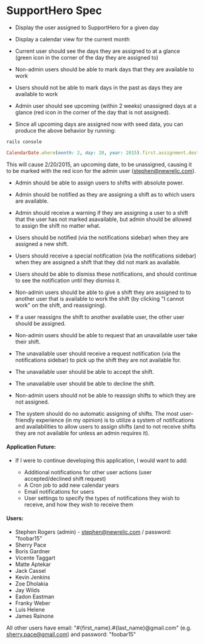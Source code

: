 # SupportHero Spec

* Display the user assigned to SupportHero for a given day

* Display a calendar view for the current month

* Current user should see the days they are assigned to at a glance (green icon in the corner of the day they are assigned to)

* Non-admin users should be able to mark days that they are available to work

* Users should not be able to mark days in the past as days they are available to work

* Admin user should see upcoming (within 2 weeks) unassigned days at a glance (red icon in the corner of the day that is not assigned). 

* Since all upcoming days are assigned now with seed data, you can produce the above behavior by running:

```ruby
rails console

CalendarDate.where(month: 2, day: 20, year: 2015).first.assignment.destroy
```

This will cause 2/20/2015, an upcoming date, to be unassigned, causing it to be marked with the red icon for the admin user (stephen@newrelic.com).

* Admin should be able to assign users to shifts with absolute power.

* Admin should be notified as they are assigning a shift as to which users are available.

* Admin should receive a warning if they are assigning a user to a shift that the user has not marked asavailable, but admin should be allowed to assign the shift no matter what.

* Users should be notified (via the notifications sidebar) when they are assigned a new shift.

* Users should receive a special notification (via the notifications sidebar) when they are assigned a shift that they did not mark as available.

* Users should be able to dismiss these notifications, and should continue to see the notification until they dismiss it.

* Non-admin users should be able to give a shift they are assigned to to another user that is available to work the shift (by clicking "I cannot work" on the shift, and reassigning).

* If a user reassigns the shift to another available user, the other user should be assigned.

* Non-admin users should be able to request that an unavailable user take their shift. 

* The unavailable user should receive a request notification (via the notifications sidebar) to pick up the shift they are not available for. 

* The unavailable user should be able to accept the shift.

* The unavailable user should be able to decline the shift.

* Non-admin users should not be able to reassign shifts to which they are not assigned.

* The system should do no automatic assigning of shifts. The most user-friendly experience (in my opinion) is to utilize a system of notifications and availabilities to allow users to assign shifts (and to not receive shifts they are not available for unless an admin requires it).

#### Application Future:

* If I were to continue developing this application, I would want to add:

  * Additional notifications for other user actions (user accepted/declined shift request)
  * A Cron job to add new calendar years
  * Email notifications for users
  * User settings to specify the types of notifications they wish to receive, and how they wish to receive them

#### Users:

 * Stephen Rogers (admin) - stephen@newrelic.com / password: "foobar15"
 * Sherry Pace
 * Boris Gardner
 * Vicente Taggart
 * Matte Aptekar
 * Jack Cassel
 * Kevin Jenkins
 * Zoe Dholakia
 * Jay Wilds
 * Eadon Eastman
 * Franky Weber
 * Luis Helene
 * James Rainone

All other users have email: "#{first_name}.#{last_name}@gmail.com" (e.g. sherry.pace@gmail.com) and password: "foobar15"

